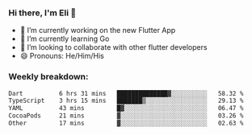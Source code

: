 ### Hi there, I'm Eli 👋
- 🔭 I’m currently working on the new Flutter App
- 🌱 I’m currently learning Go
- 🦄 I’m looking to collaborate with other flutter developers
- 😄 Pronouns: He/Him/His

### Weekly breakdown:
<!--START_SECTION:waka-->

```txt
Dart          6 hrs 31 mins   ██████████████▓░░░░░░░░░░   58.32 %
TypeScript    3 hrs 15 mins   ███████▒░░░░░░░░░░░░░░░░░   29.13 %
YAML          43 mins         █▓░░░░░░░░░░░░░░░░░░░░░░░   06.47 %
CocoaPods     21 mins         ▓░░░░░░░░░░░░░░░░░░░░░░░░   03.26 %
Other         17 mins         ▓░░░░░░░░░░░░░░░░░░░░░░░░   02.63 %
```

<!--END_SECTION:waka-->
